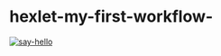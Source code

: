# hexlet-my-first-workflow-

[![say-hello](https://github.com/CatIsCode/hexlet-my-first-workflow-/actions/workflows/say-hello.yml/badge.svg)](https://github.com/CatIsCode/hexlet-my-first-workflow-/actions/workflows/say-hello.yml)
